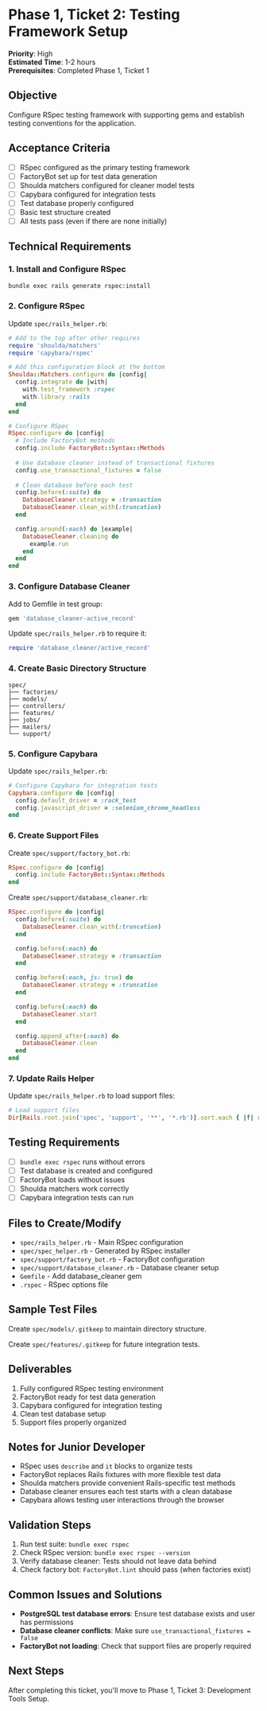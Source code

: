 # Phase 1, Ticket 2: Testing Framework Setup

**Priority**: High  
**Estimated Time**: 1-2 hours  
**Prerequisites**: Completed Phase 1, Ticket 1  

## Objective

Configure RSpec testing framework with supporting gems and establish testing conventions for the application.

## Acceptance Criteria

- [ ] RSpec configured as the primary testing framework
- [ ] FactoryBot set up for test data generation
- [ ] Shoulda matchers configured for cleaner model tests
- [ ] Capybara configured for integration tests
- [ ] Test database properly configured
- [ ] Basic test structure created
- [ ] All tests pass (even if there are none initially)

## Technical Requirements

### 1. Install and Configure RSpec
```bash
bundle exec rails generate rspec:install
```

### 2. Configure RSpec
Update `spec/rails_helper.rb`:

```ruby
# Add to the top after other requires
require 'shoulda/matchers'
require 'capybara/rspec'

# Add this configuration block at the bottom
Shoulda::Matchers.configure do |config|
  config.integrate do |with|
    with.test_framework :rspec
    with.library :rails
  end
end

# Configure RSpec
RSpec.configure do |config|
  # Include FactoryBot methods
  config.include FactoryBot::Syntax::Methods
  
  # Use database cleaner instead of transactional fixtures
  config.use_transactional_fixtures = false
  
  # Clean database before each test
  config.before(:suite) do
    DatabaseCleaner.strategy = :transaction
    DatabaseCleaner.clean_with(:truncation)
  end

  config.around(:each) do |example|
    DatabaseCleaner.cleaning do
      example.run
    end
  end
end
```

### 3. Configure Database Cleaner
Add to Gemfile in test group:
```ruby
gem 'database_cleaner-active_record'
```

Update `spec/rails_helper.rb` to require it:
```ruby
require 'database_cleaner/active_record'
```

### 4. Create Basic Directory Structure
```
spec/
├── factories/
├── models/
├── controllers/
├── features/
├── jobs/
├── mailers/
└── support/
```

### 5. Configure Capybara
Update `spec/rails_helper.rb`:
```ruby
# Configure Capybara for integration tests
Capybara.configure do |config|
  config.default_driver = :rack_test
  config.javascript_driver = :selenium_chrome_headless
end
```

### 6. Create Support Files
Create `spec/support/factory_bot.rb`:
```ruby
RSpec.configure do |config|
  config.include FactoryBot::Syntax::Methods
end
```

Create `spec/support/database_cleaner.rb`:
```ruby
RSpec.configure do |config|
  config.before(:suite) do
    DatabaseCleaner.clean_with(:truncation)
  end

  config.before(:each) do
    DatabaseCleaner.strategy = :transaction
  end

  config.before(:each, js: true) do
    DatabaseCleaner.strategy = :truncation
  end

  config.before(:each) do
    DatabaseCleaner.start
  end

  config.append_after(:each) do
    DatabaseCleaner.clean
  end
end
```

### 7. Update Rails Helper
Update `spec/rails_helper.rb` to load support files:
```ruby
# Load support files
Dir[Rails.root.join('spec', 'support', '**', '*.rb')].sort.each { |f| require f }
```

## Testing Requirements

- [ ] `bundle exec rspec` runs without errors
- [ ] Test database is created and configured
- [ ] FactoryBot loads without issues
- [ ] Shoulda matchers work correctly
- [ ] Capybara integration tests can run

## Files to Create/Modify

- `spec/rails_helper.rb` - Main RSpec configuration
- `spec/spec_helper.rb` - Generated by RSpec installer
- `spec/support/factory_bot.rb` - FactoryBot configuration
- `spec/support/database_cleaner.rb` - Database cleaner setup
- `Gemfile` - Add database_cleaner gem
- `.rspec` - RSpec options file

## Sample Test Files

Create `spec/models/.gitkeep` to maintain directory structure.

Create `spec/features/.gitkeep` for future integration tests.

## Deliverables

1. Fully configured RSpec testing environment
2. FactoryBot ready for test data generation
3. Capybara configured for integration testing
4. Clean test database setup
5. Support files properly organized

## Notes for Junior Developer

- RSpec uses `describe` and `it` blocks to organize tests
- FactoryBot replaces Rails fixtures with more flexible test data
- Shoulda matchers provide convenient Rails-specific test methods
- Database cleaner ensures each test starts with a clean database
- Capybara allows testing user interactions through the browser

## Validation Steps

1. Run test suite: `bundle exec rspec`
2. Check RSpec version: `bundle exec rspec --version`
3. Verify database cleaner: Tests should not leave data behind
4. Check factory bot: `FactoryBot.lint` should pass (when factories exist)

## Common Issues and Solutions

- **PostgreSQL test database errors**: Ensure test database exists and user has permissions
- **Database cleaner conflicts**: Make sure `use_transactional_fixtures = false`
- **FactoryBot not loading**: Check that support files are properly required

## Next Steps

After completing this ticket, you'll move to Phase 1, Ticket 3: Development Tools Setup.